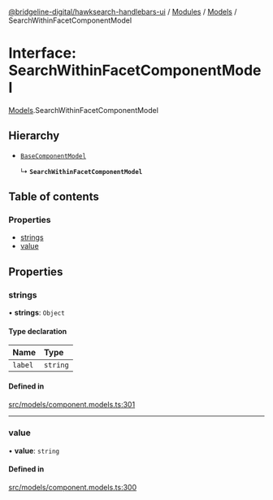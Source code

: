 [@bridgeline-digital/hawksearch-handlebars-ui](../README.md) / [Modules](../modules.md) / [Models](../modules/Models.md) / SearchWithinFacetComponentModel

# Interface: SearchWithinFacetComponentModel

[Models](../modules/Models.md).SearchWithinFacetComponentModel

## Hierarchy

- [`BaseComponentModel`](Models.BaseComponentModel.md)

  ↳ **`SearchWithinFacetComponentModel`**

## Table of contents

### Properties

- [strings](Models.SearchWithinFacetComponentModel.md#strings)
- [value](Models.SearchWithinFacetComponentModel.md#value)

## Properties

### strings

• **strings**: `Object`

#### Type declaration

| Name | Type |
| :------ | :------ |
| `label` | `string` |

#### Defined in

[src/models/component.models.ts:301](https://bitbucket.org/bridgelinedigital/frontend-handlebars-ui/src/db3ebfe/src/models/component.models.ts#lines-301)

___

### value

• **value**: `string`

#### Defined in

[src/models/component.models.ts:300](https://bitbucket.org/bridgelinedigital/frontend-handlebars-ui/src/db3ebfe/src/models/component.models.ts#lines-300)
